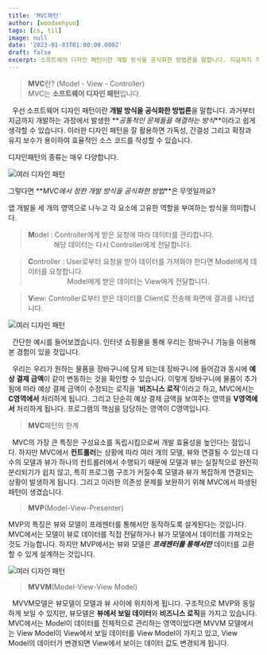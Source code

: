 ```yaml
---
title: 'MVC패턴'
author: [woodaehyun]
tags: [cs, til]
image: null
date: '2023-01-03T01:00:00.000Z'
draft: false
excerpt: 소프트웨어 디자인 패턴이란 개발 방식을 공식화한 방법론을 말합니다. 지금까지 개발하는 과정에서 발생한 공통적인 문제들을 해결하는 방식이라고 쉽게 생각할 수 있습니다.
---
```


> **MVC**란? (Model - View - Controller)  
> MVC는 **소프트웨어 디자인 패턴**입니다.

&nbsp;&nbsp;우선 소프트웨어 디자인 패턴이란 **개발 방식을 공식화한 방법론**을 말합니다. 과거부터 지금까지 개발하는 과정에서 발생한 **_공통적인 문제들을 해결하는 방식_**이라고 쉽게 생각할 수 있습니다. 이러한 디자인 패턴을 잘 활용하면 가독성, 간결성 그리고 확장과 유지 보수가 용이하여 효율적인 소스 코드를 작성할 수 있습니다.

디자인패턴의 종류는 매우 다양합니다.

![여러 디자인 패턴](https://img1.daumcdn.net/thumb/R1280x0/?scode=mtistory2&fname=https%3A%2F%2Fblog.kakaocdn.net%2Fdn%2FcdFOxK%2FbtrUsqJEJN0%2FKfunBNKJ0GnaqXT2gMExX0%2Fimg.png '여러 디자인 패턴')

그렇다면 **_MVC에서 정한 개발 방식을 공식화한 방법_**은 무엇일까요?

앱 개발을 세 개의 영역으로 나누고 각 요소에 고유한 역할을 부여하는 방식을 의미합니다.

> **M**odel : Controller에게 받은 요청에 따라 데이터를 관리합니다.  
>              해당 데이터는 다시 Controller에게 전달합니다.

> **C**ontroller : User로부터 요청을 받아 데이터를 가져와야 한다면 Model에게 데이터를 요청합니다.  
>                     Model에게 받은 데이터는 View에게 전달합니다.

> **V**iew: Controller로부터 받은 데이터를 Client로 전송해 화면에 결과를 나타냅니다.

![여러 디자인 패턴](https://img1.daumcdn.net/thumb/R1280x0/?scode=mtistory2&fname=https%3A%2F%2Fblog.kakaocdn.net%2Fdn%2FG9oAB%2FbtrUs2Wlhlt%2FgXi2zCPl2Yxkq7trvsn4CK%2Fimg.png '여러 디자인 패턴')

&nbsp;&nbsp;간단한 예시를 들어보겠습니다. 인터넷 쇼핑몰을 통해 우리는 장바구니 기능을 이용해 본 경험이 있을 것입니다.

&nbsp;&nbsp;우리는 우리가 원하는 물품을 장바구니에 담게 되는데 장바구니에 들어감과 동시에 **예상 결제 금액**이 같이 변동하는 것을 확인할 수 있습니다. 이렇게 장바구니에 물품이 추가됨에 따라 예상 결제 금액이 수정되는 로직을 '**비즈니스 로직**'이라고 하고, MVC에서는 **C영역에서** 처리하게 됩니다. 그리고 단순히 예상 결제 금액을 보여주는 영역을 **V영역에서** 처리하게 됩니다. 프로그램의 핵심을 담당하는 영역이 C영역입니다.

> **MVC**패턴의 한계

&nbsp;&nbsp;MVC의 가장 큰 특징은 구성요소를 독립시킴으로써 개발 효율성을 높인다는 점입니다. 하지만 MVC에서 **컨트롤러**는 상황에 따라 여러 개의 모델, 뷰와 연결될 수 있는데 다수의 모델과 뷰가 하나의 컨트롤러에서 수행되기 때문에 모델과 뷰는 실질적으로 완전히 분리되기가 쉽지 않고, 특히 프로그램 구조가 커질수록 모델과 뷰가 복잡하게 연결되는 상황이 발생하게 됩니다. 그리고 이러한 의존성 문제를 보완하기 위해 MVC에서 파생된 패턴이 생겼습니다.

> **MVP**(Model-View-Presenter)

MVP의 특징은 뷰와 모델이 프레젠터를 통해서만 동작하도록 설계된다는 것입니다. MVC에서는 모델이 뷰로 데이터를 직접 전달하거나 뷰가 모델에서 데이터를 가져오는 것도 가능합니다. 하지만 MVP에서는 뷰와 모델은 _**프레젠터를 통해서만**_ 데이터를 교환할 수 있게 설계하는 것입니다.

![여러 디자인 패턴](https://img1.daumcdn.net/thumb/R1280x0/?scode=mtistory2&fname=https%3A%2F%2Fblog.kakaocdn.net%2Fdn%2FPVHNx%2FbtrUqVSxlP3%2FJr9wbTkNHdKzgk5KO4KxOk%2Fimg.png '여러 디자인 패턴')

> **MVVM**(Model-View-View Model)

&nbsp;&nbsp;MVVM모델은 뷰모델이 모델과 뷰 사이에 위치하게 됩니다. 구조적으로 MVP와 동일하게 보일 수 있지만, 뷰모델은 **뷰에서 보일 데이터**와 **비즈니스 로직**을 가지고 있습니다. MVC에서는 Model이 데이터를 전체적으로 관리하는 영역이었다면 MVVM 모델에서는 View Model이 View에서 보일 데이터를 View Model이 가지고 있고, View Model의 데이터가 변경되면 View에서 보이는 데이터 값도 변경되게 됩니다.
